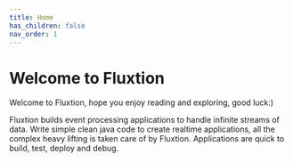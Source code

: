 ```yaml
---
title: Home
has_children: false
nav_order: 1
---
```


# Welcome to Fluxtion
Welcome to Fluxtion, hope you enjoy reading and exploring, good luck:) 

Fluxtion builds event processing applications to handle infinite streams of data. Write simple clean java code to create realtime applications, all the complex heavy lifting is taken care of by Fluxtion. Applications are quick to build, test, deploy and debug.
